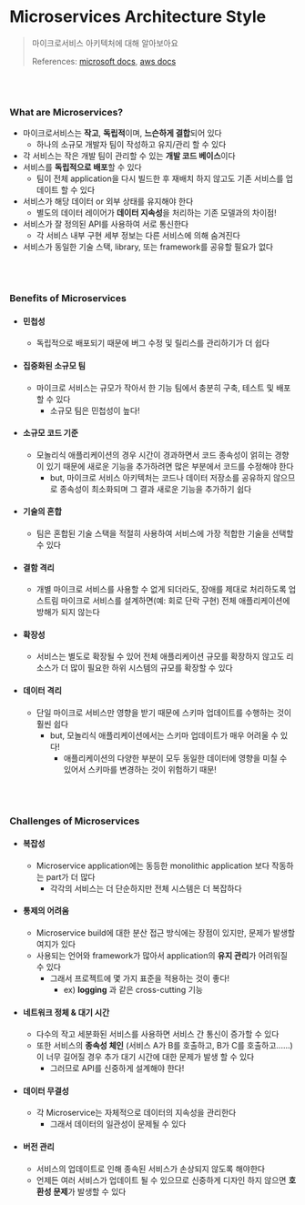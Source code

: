 # Microservices Architecture Style

> 마이크로서비스 아키텍처에 대해 알아보아요
>
> References: [microsoft docs](https://docs.microsoft.com/ko-kr/azure/architecture/guide/architecture-styles/microservices), [aws docs](https://aws.amazon.com/ko/microservices/)

<br>

<br>

### What are Microservices?

- 마이크로서비스는 **작고**, **독립적**이며, **느슨하게 결합**되어 있다
  - 하나의 소규모 개발자 팀이 작성하고 유지/관리 할 수 있다
- 각 서비스는 작은 개발 팀이 관리할 수 있는 **개발 코드 베이스**이다
- 서비스를 **독립적으로 배포**할 수 있다
  - 팀이 전체 application을 다시 빌드한 후 재배치 하지 않고도 기존 서비스를 업데이트 할 수 있다
- 서비스가 해당 데이터 or 외부 상태를 유지해야 한다
  - 별도의 데이터 레이어가 **데이터 지속성**을 처리하는 기존 모델과의 차이점!
- 서비스가 잘 정의된 API를 사용하여 서로 통신한다
  - 각 서비스 내부 구현 세부 정보는 다른 서비스에 의해 숨겨진다
- 서비스가 동일한 기술 스택, library, 또는 framework를 공유할 필요가 없다

<br>

<br>

### Benefits of Microservices

- #### 민첩성

  - 독립적으로 배포되기 때문에 버그 수정 및 릴리스를 관리하기가 더 쉽다

- #### 집중화된 소규모 팀

  - 마이크로 서비스는 규모가 작아서 한 기능 팀에서 충분히 구축, 테스트 및 배포할 수 있다
    - 소규모 팀은 민첩성이 높다!

- #### 소규모 코드 기준

  - 모놀리식 애플리케이션의 경우 시간이 경과하면서 코드 종속성이 얽히는 경향이 있기 때문에 새로운 기능을 추가하려면 많은 부분에서 코드를 수정해야 한다
    - but, 마이크로 서비스 아키텍처는 코드나 데이터 저장소를 공유하지 않으므로 종속성이 최소화되며 그 결과 새로운 기능을 추가하기 쉽다

- #### 기술의 혼합

  - 팀은 혼합된 기술 스택을 적절히 사용하여 서비스에 가장 적합한 기술을 선택할 수 있다

- #### 결함 격리

  - 개별 마이크로 서비스를 사용할 수 없게 되더라도, 장애를 제대로 처리하도록 업스트림 마이크로 서비스를 설계하면(예: 회로 단락 구현) 전체 애플리케이션에 방해가 되지 않는다

- #### 확장성

  - 서비스는 별도로 확장될 수 있어 전체 애플리케이션 규모를 확장하지 않고도 리소스가 더 많이 필요한 하위 시스템의 규모를 확장할 수 있다

- #### 데이터 격리

  - 단일 마이크로 서비스만 영향을 받기 때문에 스키마 업데이트를 수행하는 것이 훨씬 쉽다 
    - but, 모놀리식 애플리케이션에서는 스키마 업데이트가 매우 어려울 수 있다!
      - 애플리케이션의 다양한 부분이 모두 동일한 데이터에 영향을 미칠 수 있어서 스키마를 변경하는 것이 위험하기 때문!

<br>

<br>

### Challenges of Microservices

- #### 복잡성

  - Microservice application에는 동등한 monolithic application 보다 작동하는 part가 더 많다
    - 각각의 서비스는 더 단순하지만 전체 시스템은 더 복잡하다 

- #### 통제의 어려움

  - Microservice build에 대한 분산 접근 방식에는 장점이 있지만, 문제가 발생할 여지가 있다
  - 사용되는 언어와 framework가 많아서 application의 **유지 관리**가 어려워질 수 있다
    - 그래서 프로젝트에 몇 가지 표준을 적용하는 것이 좋다!
      - ex) **logging** 과 같은 cross-cutting 기능

- #### 네트워크 정체 & 대기 시간

  - 다수의 작고 세분화된 서비스를 사용하면 서비스 간 통신이 증가할 수 있다
  - 또한 서비스의 **종속성 체인** (서비스 A가 B를 호출하고, B가 C를 호출하고......) 이 너무 길어질 경우 추가 대기 시간에 대한 문제가 발생 할 수 있다
    - 그러므로 API를 신중하게 설계해야 한다!

- #### 데이터 무결성

  - 각 Microservice는 자체적으로 데이터의 지속성을 관리한다
    - 그래서 데이터의 일관성이 문제될 수 있다

- #### 버전 관리

  - 서비스의 업데이트로 인해 종속된 서비스가 손상되지 않도록 해야한다
  - 언제든 여러 서비스가 업데이트 될 수 있으므로 신중하게 디자인 하지 않으면 **호환성 문제**가 발생할 수 있다